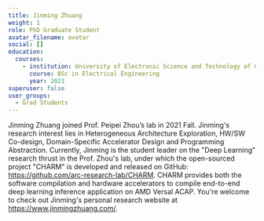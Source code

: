 ```yaml
---
title: Jinming Zhuang
weight: 1
role: PhD Graduate Student
avatar_filename: avatar
social: []
education:
  courses:
    - institution: University of Electronic Science and Technology of China
      course: BSc in Electrical Engineering
      year: 2021
superuser: false
user_groups:
  - Grad Students
---
```

Jinming Zhuang joined Prof. Peipei Zhou’s lab in 2021 Fall. Jinming's research interest lies in Heterogeneous Architecture Exploration, HW/SW Co-design, Domain-Specific Accelerator Design and Programming Abstraction. 
Currently, Jinming is the student leader on the "Deep Learning" research thrust in the Prof. Zhou's lab, under which the open-sourced project "CHARM" is developed and released on GitHub: https://github.com/arc-research-lab/CHARM. CHARM provides both the software compilation and hardware accelerators to compile end-to-end deep learning inference application on AMD Versal ACAP. 
You're welcome to check out Jinming's personal research website at https://www.jinmingzhuang.com/.
